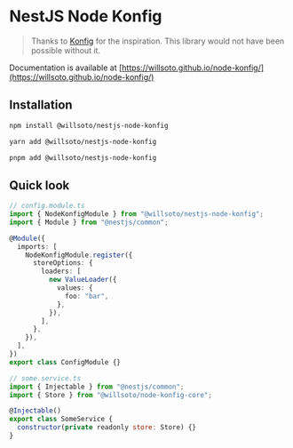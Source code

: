 # NestJS Node Konfig

> Thanks to [Konfig](https://github.com/lalamove/konfig) for the inspiration. This library would not have been possible without it.

Documentation is available at [https://willsoto.github.io/node-konfig/](https://willsoto.github.io/node-konfig/)

## Installation

```bash
npm install @willsoto/nestjs-node-konfig
```

```bash
yarn add @willsoto/nestjs-node-konfig
```

```bash
pnpm add @willsoto/nestjs-node-konfig
```

## Quick look

```typescript
// config.module.ts
import { NodeKonfigModule } from "@willsoto/nestjs-node-konfig";
import { Module } from "@nestjs/common";

@Module({
  imports: [
    NodeKonfigModule.register({
      storeOptions: {
        loaders: [
          new ValueLoader({
            values: {
              foo: "bar",
            },
          }),
        ],
      },
    }),
  ],
})
export class ConfigModule {}
```

```javascript
// some.service.ts
import { Injectable } from "@nestjs/common";
import { Store } from "@willsoto/node-konfig-core";

@Injectable()
export class SomeService {
  constructor(private readonly store: Store) {}
}
```
